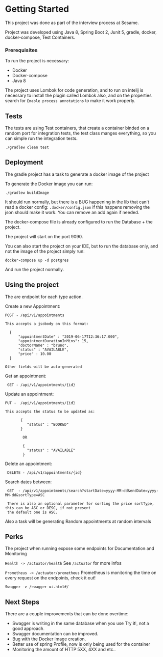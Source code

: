 # Getting Started

  This project was done as part of the interview process at Sesame.
  
  Project was developed using Java 8, Spring Boot 2, Junit 5, gradle, docker, docker-compose, Test Containers.

### Prerequisites

  To run the project is necessary:
  
  - Docker
  - Docker-compose
  - Java 8
  
  The project uses Lombok for code generation, and to run on intelij is necessary to install the
    plugin called Lombok also, and on the properties search for ``Enable process annotations`` 
    to make it work properly.
    
## Tests

 The tests are using Test containers, that create a container binded on a random port for integration tests,
 the test class manges everything, so you can simple run the integration tests.
 
 ``./gradlew clean test``


## Deployment

The gradle project has a task to generate a docker image of the project

To generate the Docker image you can run:

```
./gradlew buildImage
```

It should run normally, but there is a BUG happening in the lib that can't read a docker config: ``.docker/config.json``
if this happens removing the json should make it work. You can remove an add again if needed.

The docker-compose file is already configured to run the Database + the project.

The project will start on the port 9090.


You can also start the project on your IDE, but to run the database only, and not the image of the project
simply run:

  ``docker-compose up -d postgres``
  
And run the project normally.

## Using the project

The are endpoint for each type action.


 Create a new Appointment: 
     
    POST - /api/v1/appointments
    
    This accepts a jsobody on this format:
    
      {
    	  "appointmentDate" : "2019-06-17T12:36:17.000",
    	  "appointmentDurationInMins": 15,
    	  "doctorName" : "bruno",
    	  "status" : "AVAILABLE",
    	  "price" : 10.00
      }

    Other fields will be auto-generated
   
 Get an appointment:
 
     GET - /api/v1/appointments/{id}
     
 Update an appointment:
 
    PUT -  /api/v1/appointments/{id}
    
    This accepts the status to be updated as:
    
           {
         	  "status" : "BOOKED"
           }
           
            OR
            
            {    
          	  "status" : "AVAILABLE"
            }           
 
 Delete an appointment:
 
     DELETE - /api/v1/appointments/{id}
     
 Search dates between:
 
     GET  - /api/v1/appointments/search?startDate=yyyy-MM-dd&endDate=yyyy-MM-dd&sortType=ASC
     
     There is also an optional parameter for sorting the price sortType, this can be ASC or DESC, if not present
     the default one is ASC.
 
 
 Also a task will be generating Random appointments at random intervals
 
## Perks

  The project when running expose some endpoints for Documentation and Monitoring
  
   ``Health -> /actuator/health`` 
   See ``/actuator`` for more infos
   
   
   ``Prometheus -> /actuator/prometheus`` 
   Prometheus is monitoring the time on every request on the endpoints, check it out!
   
   
   ``Swagger -> /swagger-ui.html#/`` 
   
   
## Next Steps

  There are a couple improvements that can be done overtime:
  
  - Swagger is writing in the same database when you use Try it!, not a good approach.
  - Swagger documentation can be improved.
  - Bug with the Docker image creation.
  - Better use of spring Profile, now is only being used for the container
  - Monitoring the amount of HTTP 5XX, 4XX and etc.. 
  
